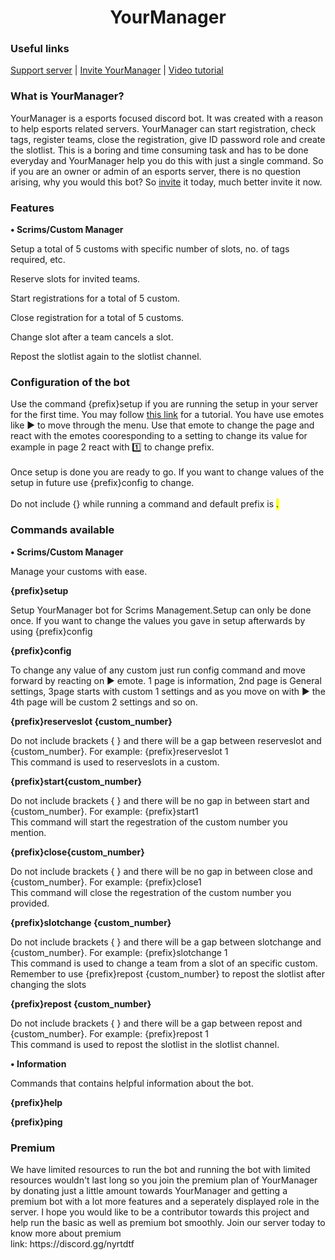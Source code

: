 <!DOCTYPE html>
<html>
<head>
				

<h1 style="text-align: center"";>YourManager</h1>
<h3>Useful links</h3>
</head>
<body>
				<p><a href="https://discord.gg/nyrtdtf">Support server</a> | <a href="https://discord.com/oauth2/authorize?client_id=796756364331450388&permissions=8&scope=bot">Invite YourManager</a> | <a href="https://youtu.be/wm4_esk5kK0">Video tutorial</a></p>
</body>
<head>
				<h3>What is YourManager?</h3>
<body>
				<p2>YourManager is a esports focused discord bot. It was created with a reason to help esports related servers. YourManager can start registration, check tags, register teams, close the registration, give ID password role and create the slotlist. This is a boring and time consuming task and has to be done everyday and YourManager help you do this with just a single command. So if you are an owner or admin of an esports server, there is no question arising, why you would this bot? So <a href="https://discord.com/oauth2/authorize?client_id=796756364331450388&permissions=8&scope=bot">invite</a> it today, much better invite it now.</p2>
				<h3>Features</h3>
				<p><b>• Scrims/Custom Manager</b></p>
<p>Setup a total of 5 customs with specific number of slots, no. of tags required, etc.</p><p>Reserve slots for invited teams.</p>
<p>Start registrations for a total of 5
				custom.</p>
<p>Close registration for a total of 5 
				customs.</p>
<p>Change slot after a team cancels a slot.</p>
<p>Repost the slotlist again to the slotlist channel.</p>
</body>
</head>
<head>
				<h3>Configuration of the bot</h3>
</head>
<body>
				<p>Use the command {prefix}setup if you are running the setup in your server for the first time. You may follow <a href="https://youtu.be/wm4_esk5kK0">this link</a> for a tutorial. You have use emotes like ▶️ to move through the menu. Use that emote to change the page and react with the emotes cooresponding to a setting to change its value for example in page 2 react with 1️⃣ to change prefix.<br></br>Once setup is done you are ready to go. If you want to change values of the setup in future use {prefix}config to change.<br></br>Do not include {} while running a command and default prefix is <mark>.</mark></p>
</body>
<head>
				<h3>Commands available</h3>
				<body>
								<p><strong>• Scrims/Custom Manager</strong></p>
								<p>Manage your customs with ease.</p>
								<p><b>{prefix}setup</b></p>
								<p>Setup YourManager bot for Scrims Management.Setup can only be done once. If you want to change the values you gave in setup afterwards by using {prefix}config</p>
								<p><b>{prefix}config</b></p>
								<p>To change any value of any custom just run config command and move forward by reacting on ▶️ emote. 1 page is information, 2nd page is General settings, 3page starts with custom 1 settings and as you move on with ▶️ the 4th page will be custom 2 settings and so on.</p>
								<p><b>{prefix}reserveslot {custom_number}</b></p>
								<p>Do not include brackets { } and there will be a gap between reserveslot and {custom_number}. For example: {prefix}reserveslot 1 <br> This command is used to reserveslots in a custom.</p>
								<p><b>{prefix}start{custom_number}</b></p>
								<p>Do not include brackets { } and there will be no gap in between start and {custom_number}. For example: {prefix}start1 <br> This command will start the regestration of the custom number you mention.</p>
								<p><b>{prefix}close{custom_number}</b></p>
								<p>Do not include brackets { } and there will be no gap in between close and {custom_number}. For example: {prefix}close1 <br> This command will close the regestration of the custom number you provided.</p>
								<p><b>{prefix}slotchange {custom_number}</b></p>
								<p>Do not include brackets { } and there will be a gap between slotchange and {custom_number}. For example: {prefix}slotchange 1 <br> This command is used to change a team from a slot of an specific custom. Remember to use {prefix}repost {custom_number} to repost the slotlist after changing the slots</p>
								<p><b>{prefix}repost {custom_number}</b></p>
								<p>Do not include brackets { } and there will be a gap between repost and {custom_number}. For example: {prefix}repost 1 <br> This command is used to repost the slotlist in the slotlist channel.</p>
								<p><strong>• Information</strong></p>
								Commands that contains helpful information about the bot.
								<p><b>{prefix}help</b></p>
								<p><b>{prefix}ping</b></p>
				</body>
</head>
<head>
				<h3>Premium</h3>
				<body>
								<p>We have limited resources to run the bot and running the bot with limited resources wouldn't last long so you join the premium plan of YourManager by donating just a little amount towards YourManager and getting a premium bot with a lot more features and a seperately displayed role in the server. I hope you would like to be a contributor towards this project and help run the basic as well as premium bot smoothly. Join our server today to know more about premium <br> link: https://discord.gg/nyrtdtf</p>
				</body>
</head>
</html>

